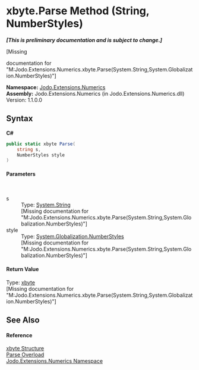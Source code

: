 # xbyte.Parse Method (String, NumberStyles)
 _**\[This is preliminary documentation and is subject to change.\]**_

\[Missing <summary> documentation for "M:Jodo.Extensions.Numerics.xbyte.Parse(System.String,System.Globalization.NumberStyles)"\]

**Namespace:**&nbsp;<a href="N_Jodo_Extensions_Numerics">Jodo.Extensions.Numerics</a><br />**Assembly:**&nbsp;Jodo.Extensions.Numerics (in Jodo.Extensions.Numerics.dll) Version: 1.1.0.0

## Syntax

**C#**<br />
``` C#
public static xbyte Parse(
	string s,
	NumberStyles style
)
```


#### Parameters
&nbsp;<dl><dt>s</dt><dd>Type: <a href="https://docs.microsoft.com/dotnet/api/system.string" target="_blank" rel="noopener noreferrer">System.String</a><br />\[Missing <param name="s"/> documentation for "M:Jodo.Extensions.Numerics.xbyte.Parse(System.String,System.Globalization.NumberStyles)"\]</dd><dt>style</dt><dd>Type: <a href="https://docs.microsoft.com/dotnet/api/system.globalization.numberstyles" target="_blank" rel="noopener noreferrer">System.Globalization.NumberStyles</a><br />\[Missing <param name="style"/> documentation for "M:Jodo.Extensions.Numerics.xbyte.Parse(System.String,System.Globalization.NumberStyles)"\]</dd></dl>

#### Return Value
Type: <a href="T_Jodo_Extensions_Numerics_xbyte">xbyte</a><br />\[Missing <returns> documentation for "M:Jodo.Extensions.Numerics.xbyte.Parse(System.String,System.Globalization.NumberStyles)"\]

## See Also


#### Reference
<a href="T_Jodo_Extensions_Numerics_xbyte">xbyte Structure</a><br /><a href="Overload_Jodo_Extensions_Numerics_xbyte_Parse">Parse Overload</a><br /><a href="N_Jodo_Extensions_Numerics">Jodo.Extensions.Numerics Namespace</a><br />